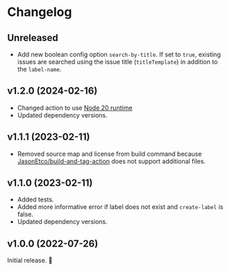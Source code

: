 # Changelog

## Unreleased

- Add new boolean config option `search-by-title`. If set to `true`, 
  existing issues are searched using the issue title (`titleTemplate`) 
  in addition to the `label-name`.

## v1.2.0 (2024-02-16)

- Changed action to use [Node 20 runtime](https://github.blog/changelog/2023-09-22-github-actions-transitioning-from-node-16-to-node-20/)
- Updated dependency versions.

## v1.1.1 (2023-02-11)

- Removed source map and license from build command because [JasonEtco/build-and-tag-action](https://github.com/JasonEtco/build-and-tag-action/issues/20) does not support additional files.

## v1.1.0 (2023-02-11)

- Added tests.
- Added more informative error if label does not exist and `create-label` is false.
- Updated dependency versions.

## v1.0.0 (2022-07-26)

Initial release. 🚀
